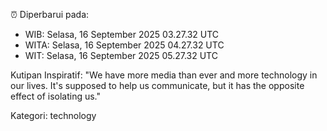 ⏰ Diperbarui pada:
- WIB: Selasa, 16 September 2025 03.27.32 UTC
- WITA: Selasa, 16 September 2025 04.27.32 UTC
- WIT: Selasa, 16 September 2025 05.27.32 UTC

Kutipan Inspiratif:
"We have more media than ever and more technology in our lives. It's supposed to help us communicate, but it has the opposite effect of isolating us."


Kategori: technology

